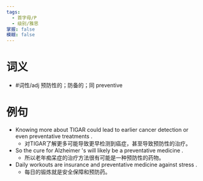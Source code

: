 ```yaml
---
tags:
  - 首字母/P
  - 级别/雅思
掌握: false
模糊: false
---
```

# 词义
- #词性/adj  预防性的；防备的；同 preventive
# 例句
- Knowing more about TIGAR could lead to earlier cancer detection or even preventative treatments .
	- 对TIGAR了解更多可能导致更早检测到癌症，甚至导致预防性的治疗。
- So the cure for Alzheimer 's will likely be a preventative medicine .
	- 所以老年痴呆症的治疗方法很有可能是一种预防性的药物。
- Daily workouts are insurance and preventative medicine against stress .
	- 每日的锻炼就是安全保障和预防药。
